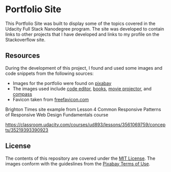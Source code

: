 # Portfolio Site

This Portfolio Site was built to display some of the topics covered in the Udacity Full Stack Nanodegree program.
The site was developed to contain links to other projects that I have developed and links to my profile on the Stackoverflow site.

## Resources

During the development of this project, I found and used some images and code snippets from the following sources:

* Images for the portfolio were found on [pixabay](https://pixabay.com/)
* The images used include [code editor](https://pixabay.com/en/code-code-editor-coding-computer-1839406/), [books](https://pixabay.com/en/books-library-lexicon-read-learn-584999/), [movie projector](https://pixabay.com/en/movie-reel-projector-film-cinema-918655/), and [compass](https://pixabay.com/en/compass-degrees-north-east-south-2946959/)
* Favicon taken from [freefavicon.com](https://www.freefavicon.com/freefavicons/objects/iconinfo/code-break-152-246266.html)


Brighton Times site example from Lesson 4 Common Responsive Patterns of Responsive Web Design Fundamentals course

https://classroom.udacity.com/courses/ud893/lessons/3561069759/concepts/35219393390923

## License

The contents of this repository are covered under the [MIT License](LICENSE).
The images conform with the guideslines from the [Pixabay Terms of Use](https://pixabay.com/en/service/terms/).